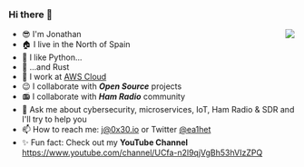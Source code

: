 ### Hi there :wave:
<!--
**ea1het/ea1het** is a ✨ _special_ ✨ repository because its `README.md` (this file) appears on your GitHub profile.
//-->
<img align="right" src="https://github-readme-stats.vercel.app/api?username=ea1het&show_icons=true">

- :sunglasses: I'm Jonathan
- :house: I live in the North of Spain
- :snake: I like Python...
- :crab: ...and Rust
- :office: I work at [AWS Cloud](https://aws.amazon.com/)
- :wink: I collaborate with _**Open Source**_ projects
- :radio: I collaborate with _**Ham Radio**_ community
- :speech_balloon: Ask me about cybersecurity, microservices, IoT, Ham Radio & SDR and I'll try to help you
- :mailbox: How to reach me: j@0x30.io or Twitter [@ea1het](twitter.com/ea1het)
- :sparkles: Fun fact: Check out my **YouTube Channel** https://www.youtube.com/channel/UCfa-n2l9qjVgBh53hVIzZPQ
